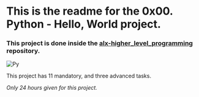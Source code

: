 # This is the readme for the 0x00. Python - Hello, World project.

### This project is done inside the [alx-higher_level_programming](https://github.com/its-simon-m/alx-higher_level_programming) repository.

![Py](https://user-images.githubusercontent.com/101524223/176023383-aa00b017-3ee2-4c40-af55-fc88d2407498.jpg)

This project has 11 mandatory, and three advanced tasks.

*Only 24 hours given for this project.*

